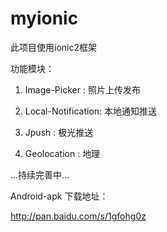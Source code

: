 # myionic

此项目使用ionic2框架

功能模块：

1. Image-Picker : 照片上传发布

2. Local-Notification: 本地通知推送

3. Jpush :  极光推送

4. Geolocation :  地理

...持续完善中...

Android-apk 下载地址：

http://pan.baidu.com/s/1gfohg0z
